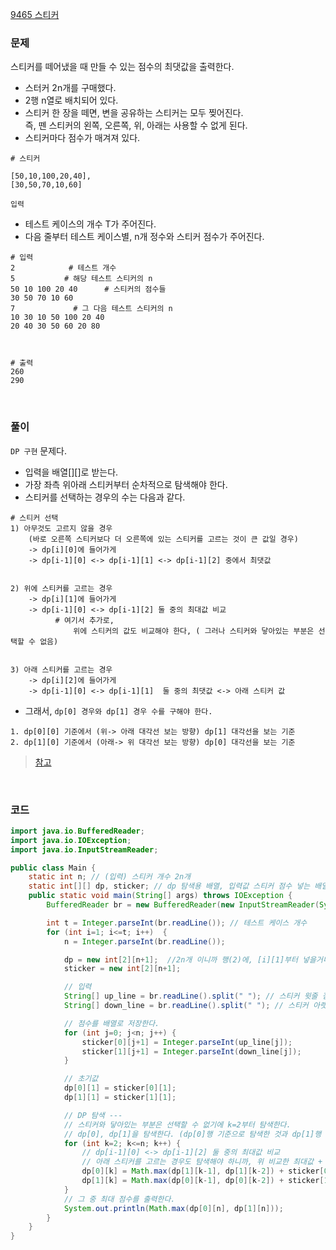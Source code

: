 [9465 스티커](https://www.acmicpc.net/problem/9465)

### 문제
스티커를 떼어냈을 때 만들 수 있는 점수의 최댓값을 출력한다.
+ 스터커 2n개를 구매했다.
+ 2행 n열로 배치되어 있다.
+ 스티커 한 장을 떼면, 변을 공유하는 스티커는 모두 찢어진다. <br> 즉, 뗀 스티커의 왼쪽, 오른쪽, 위, 아래는 사용할 수 없게 된다.
+ 스티커마다 점수가 매겨져 있다.
```
# 스티커 

[50,10,100,20,40],
[30,50,70,10,60]
```

`입력` <br>
+ 테스트 케이스의 개수 T가 주어진다. 
+ 다음 줄부터 테스트 케이스별, n개 정수와 스티커 점수가 주어진다.
```
# 입력
2    		 # 테스트 개수
5     		# 해당 테스트 스티커의 n
50 10 100 20 40 	 # 스티커의 점수들
30 50 70 10 60
7    		  # 그 다음 테스트 스티커의 n
10 30 10 50 100 20 40
20 40 30 50 60 20 80



# 출력
260
290
```

<br>

### 풀이
`DP 구현` 문제다.
+ 입력을 배열[][]로 받는다.
+ 가장 좌측 위아래 스티커부터 순차적으로 탐색해야 한다.
+ 스티커를 선택하는 경우의 수는 다음과 같다. 
```
# 스티커 선택
1) 아무것도 고르지 않을 경우 
    (바로 오른쪽 스티커보다 더 오른쪽에 있는 스티커를 고르는 것이 큰 값일 경우)
    -> dp[i][0]에 들어가게
    -> dp[i-1][0] <-> dp[i-1][1] <-> dp[i-1][2] 중에서 최댓값


2) 위에 스티커를 고르는 경우
    -> dp[i][1]에 들어가게
    -> dp[i-1][0] <-> dp[i-1][2] 둘 중의 최대값 비교
          # 여기서 추가로, 
              위에 스티커의 값도 비교해야 한다, ( 그러나 스티커와 닿아있는 부분은 선택할 수 없음)


3) 아래 스티커를 고르는 경우
    -> dp[i][2]에 들어가게
    -> dp[i-1][0] <-> dp[i-1][1]  둘 중의 최댓값 <-> 아래 스티커 값 
```

+ 그래서, `dp[0] 경우와 dp[1] 경우 수를 구해야 한다.`
```
1. dp[0][0] 기준에서 (위-> 아래 대각선 보는 방향) dp[1] 대각선을 보는 기준
2. dp[1][0] 기준에서 (아래-> 위 대각선 보는 방향) dp[0] 대각선을 보는 기준
```
> [참고](https://easybrother0103.tistory.com/9)

<br>

### 코드
```java
import java.io.BufferedReader;
import java.io.IOException;
import java.io.InputStreamReader;

public class Main {
    static int n; // (입력) 스티커 개수 2n개
    static int[][] dp, sticker; // dp 탐색용 배열, 입력값 스티커 점수 넣는 배열
    public static void main(String[] args) throws IOException {
        BufferedReader br = new BufferedReader(new InputStreamReader(System.in));

        int t = Integer.parseInt(br.readLine()); // 테스트 케이스 개수
        for (int i=1; i<=t; i++)  {
            n = Integer.parseInt(br.readLine()); 

            dp = new int[2][n+1];  //2n개 이니까 행(2)에, [i][1]부터 넣을거니 n+1로 초기화
            sticker = new int[2][n+1];

            // 입력
            String[] up_line = br.readLine().split(" "); // 스티커 윗줄 점수
            String[] down_line = br.readLine().split(" "); // 스티커 아랫줄 점수

            // 점수를 배열로 저장한다.
            for (int j=0; j<n; j++) {
                sticker[0][j+1] = Integer.parseInt(up_line[j]); 
                sticker[1][j+1] = Integer.parseInt(down_line[j]);
            }

            // 초기값
            dp[0][1] = sticker[0][1];
            dp[1][1] = sticker[1][1];

            // DP 탐색 ---
            // 스티커와 닿아있는 부분은 선택할 수 없기에 k=2부터 탐색한다.
            // dp[0], dp[1]을 탐색한다. (dp[0]행 기준으로 탐색한 것과 dp[1]행 기준으로 탐색한 것을 비교해야 하니까)
            for (int k=2; k<=n; k++) {
                // dp[i-1][0] <-> dp[i-1][2] 둘 중의 최대값 비교
                // 아래 스티커를 고르는 경우도 탐색해야 하니까, 위 비교한 최대값 + 아래 스티커의 값
                dp[0][k] = Math.max(dp[1][k-1], dp[1][k-2]) + sticker[0][k];
                dp[1][k] = Math.max(dp[0][k-1], dp[0][k-2]) + sticker[1][k];
            }
            // 그 중 최대 점수를 출력한다.
            System.out.println(Math.max(dp[0][n], dp[1][n]));
        }
    }
}
``` 
